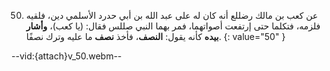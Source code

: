50. عن كعب بن مالك رضللع أنه كان له على عبد الله بن أبي حدرد الأسلمي دين، فلقيه فلزمه، فتكلما حتى إرتفعت أصواتهما، فمر بهما النبي صللس فقال: (يا كعب)، **وأشار بيده** كأنه يقول: **النصف**، فأخذ **نصف** ما عليه وترك نصفًا.
{: value="50" }

--vid:{attach}v_50.webm--
